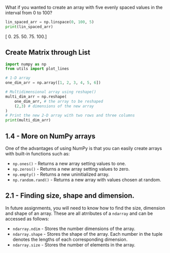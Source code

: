 
What if you wanted to create an array with five evenly spaced values in the interval from 0 to 100?
```python
lin_spaced_arr = np.linspace(0, 100, 5)
print(lin_spaced_arr)
```
[  0.  25.  50.  75. 100.]



## Create Matrix through List

```python
import numpy as np
from utils import plot_lines

# 1-D array 
one_dim_arr = np.array([1, 2, 3, 4, 5, 6])

# Multidimensional array using reshape()
multi_dim_arr = np.reshape(
	one_dim_arr, # the array to be reshaped
	(2,3) # dimensions of the new array
)
# Print the new 2-D array with two rows and three columns
print(multi_dim_arr)
```


## 1.4 - More on NumPy arrays[](https://ltncnkhnkdth.labs.coursera.org/notebooks/C1_W1_Lab_1_introduction_to_numpy_arrays.ipynb#1.4---More-on-NumPy-arrays)

One of the advantages of using NumPy is that you can easily create arrays with built-in functions such as:

- `np.ones()` - Returns a new array setting values to one.
- `np.zeros()` - Returns a new array setting values to zero.
- `np.empty()` - Returns a new uninitialized array.
- `np.random.rand()` - Returns a new array with values chosen at random.


## 2.1 - Finding size, shape and dimension.[](https://ltncnkhnkdth.labs.coursera.org/notebooks/C1_W1_Lab_1_introduction_to_numpy_arrays.ipynb#2.1---Finding-size,-shape-and-dimension.)

In future assignments, you will need to know how to find the size, dimension and shape of an array. These are all atrributes of a `ndarray` and can be accessed as follows:

- `ndarray.ndim` - Stores the number dimensions of the array.
- `ndarray.shape` - Stores the shape of the array. Each number in the tuple denotes the lengths of each corresponding dimension.
- `ndarray.size` - Stores the number of elements in the array.




